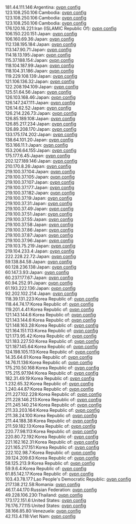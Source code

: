 181.44.111.146:Argentina: [ovpn config](vpn/181_44_111_146.ovpn)  
123.108.250.106:Cambodia: [ovpn config](vpn/123_108_250_106.ovpn)  
123.108.250.106:Cambodia: [ovpn config](vpn/123_108_250_106.ovpn)  
123.108.250.106:Cambodia: [ovpn config](vpn/123_108_250_106.ovpn)  
176.120.16.221:Iran (ISLAMIC Republic Of): [ovpn config](vpn/176_120_16_221.ovpn)  
106.150.220.151:Japan: [ovpn config](vpn/106_150_220_151.ovpn)  
106.160.69.36:Japan: [ovpn config](vpn/106_160_69_36.ovpn)  
112.138.195.184:Japan: [ovpn config](vpn/112_138_195_184.ovpn)  
113.147.90.71:Japan: [ovpn config](vpn/113_147_90_71.ovpn)  
114.18.13.195:Japan: [ovpn config](vpn/114_18_13_195.ovpn)  
115.37.188.154:Japan: [ovpn config](vpn/115_37_188_154.ovpn)  
118.104.187.99:Japan: [ovpn config](vpn/118_104_187_99.ovpn)  
118.104.31.186:Japan: [ovpn config](vpn/118_104_31_186.ovpn)  
119.229.108.139:Japan: [ovpn config](vpn/119_229_108_139.ovpn)  
121.106.136.32:Japan: [ovpn config](vpn/121_106_136_32.ovpn)  
122.208.194.109:Japan: [ovpn config](vpn/122_208_194_109.ovpn)  
125.51.64.56:Japan: [ovpn config](vpn/125_51_64_56.ovpn)  
126.103.168.46:Japan: [ovpn config](vpn/126_103_168_46.ovpn)  
126.147.247.111:Japan: [ovpn config](vpn/126_147_247_111.ovpn)  
126.14.62.52:Japan: [ovpn config](vpn/126_14_62_52.ovpn)  
126.214.226.73:Japan: [ovpn config](vpn/126_214_226_73.ovpn)  
126.85.189.108:Japan: [ovpn config](vpn/126_85_189_108.ovpn)  
126.85.217.234:Japan: [ovpn config](vpn/126_85_217_234.ovpn)  
126.89.208.170:Japan: [ovpn config](vpn/126_89_208_170.ovpn)  
133.175.174.202:Japan: [ovpn config](vpn/133_175_174_202.ovpn)  
138.64.101.20:Japan: [ovpn config](vpn/138_64_101_20.ovpn)  
153.166.11.1:Japan: [ovpn config](vpn/153_166_11_1.ovpn)  
153.206.64.155:Japan: [ovpn config](vpn/153_206_64_155.ovpn)  
175.177.6.45:Japan: [ovpn config](vpn/175_177_6_45.ovpn)  
202.127.189.146:Japan: [ovpn config](vpn/202_127_189_146.ovpn)  
210.170.8.26:Japan: [ovpn config](vpn/210_170_8_26.ovpn)  
219.100.37.104:Japan: [ovpn config](vpn/219_100_37_104.ovpn)  
219.100.37.105:Japan: [ovpn config](vpn/219_100_37_105.ovpn)  
219.100.37.107:Japan: [ovpn config](vpn/219_100_37_107.ovpn)  
219.100.37.177:Japan: [ovpn config](vpn/219_100_37_177.ovpn)  
219.100.37.182:Japan: [ovpn config](vpn/219_100_37_182.ovpn)  
219.100.37.19:Japan: [ovpn config](vpn/219_100_37_19.ovpn)  
219.100.37.31:Japan: [ovpn config](vpn/219_100_37_31.ovpn)  
219.100.37.49:Japan: [ovpn config](vpn/219_100_37_49.ovpn)  
219.100.37.51:Japan: [ovpn config](vpn/219_100_37_51.ovpn)  
219.100.37.55:Japan: [ovpn config](vpn/219_100_37_55.ovpn)  
219.100.37.58:Japan: [ovpn config](vpn/219_100_37_58.ovpn)  
219.100.37.86:Japan: [ovpn config](vpn/219_100_37_86.ovpn)  
219.100.37.87:Japan: [ovpn config](vpn/219_100_37_87.ovpn)  
219.100.37.96:Japan: [ovpn config](vpn/219_100_37_96.ovpn)  
219.103.75.219:Japan: [ovpn config](vpn/219_103_75_219.ovpn)  
219.104.233.4:Japan: [ovpn config](vpn/219_104_233_4.ovpn)  
222.228.22.72:Japan: [ovpn config](vpn/222_228_22_72.ovpn)  
59.138.84.58:Japan: [ovpn config](vpn/59_138_84_58.ovpn)  
60.128.236.138:Japan: [ovpn config](vpn/60_128_236_138.ovpn)  
60.147.3.93:Japan: [ovpn config](vpn/60_147_3_93.ovpn)  
60.237.177.67:Japan: [ovpn config](vpn/60_237_177_67.ovpn)  
60.94.252.91:Japan: [ovpn config](vpn/60_94_252_91.ovpn)  
61.193.222.136:Japan: [ovpn config](vpn/61_193_222_136.ovpn)  
92.202.102.214:Japan: [ovpn config](vpn/92_202_102_214.ovpn)  
118.39.131.223:Korea Republic of: [ovpn config](vpn/118_39_131_223.ovpn)  
118.44.74.17:Korea Republic of: [ovpn config](vpn/118_44_74_17.ovpn)  
119.201.4.41:Korea Republic of: [ovpn config](vpn/119_201_4_41.ovpn)  
121.143.144.6:Korea Republic of: [ovpn config](vpn/121_143_144_6.ovpn)  
121.143.144.6:Korea Republic of: [ovpn config](vpn/121_143_144_6.ovpn)  
121.148.163.28:Korea Republic of: [ovpn config](vpn/121_148_163_28.ovpn)  
121.164.151.113:Korea Republic of: [ovpn config](vpn/121_164_151_113.ovpn)  
121.173.95.42:Korea Republic of: [ovpn config](vpn/121_173_95_42.ovpn)  
121.183.227.50:Korea Republic of: [ovpn config](vpn/121_183_227_50.ovpn)  
121.187.145.64:Korea Republic of: [ovpn config](vpn/121_187_145_64.ovpn)  
124.198.105.113:Korea Republic of: [ovpn config](vpn/124_198_105_113.ovpn)  
14.35.64.61:Korea Republic of: [ovpn config](vpn/14_35_64_61.ovpn)  
14.76.11.136:Korea Republic of: [ovpn config](vpn/14_76_11_136.ovpn)  
175.210.50.168:Korea Republic of: [ovpn config](vpn/175_210_50_168.ovpn)  
175.215.97.194:Korea Republic of: [ovpn config](vpn/175_215_97_194.ovpn)  
182.31.49.19:Korea Republic of: [ovpn config](vpn/182_31_49_19.ovpn)  
1.232.65.32:Korea Republic of: [ovpn config](vpn/1_232_65_32.ovpn)  
1.240.44.87:Korea Republic of: [ovpn config](vpn/1_240_44_87.ovpn)  
211.227.102.228:Korea Republic of: [ovpn config](vpn/211_227_102_228.ovpn)  
211.228.146.213:Korea Republic of: [ovpn config](vpn/211_228_146_213.ovpn)  
211.245.140.214:Korea Republic of: [ovpn config](vpn/211_245_140_214.ovpn)  
211.33.203.164:Korea Republic of: [ovpn config](vpn/211_33_203_164.ovpn)  
211.38.24.100:Korea Republic of: [ovpn config](vpn/211_38_24_100.ovpn)  
211.44.188.38:Korea Republic of: [ovpn config](vpn/211_44_188_38.ovpn)  
211.59.182.13:Korea Republic of: [ovpn config](vpn/211_59_182_13.ovpn)  
220.77.98.113:Korea Republic of: [ovpn config](vpn/220_77_98_113.ovpn)  
220.80.72.192:Korea Republic of: [ovpn config](vpn/220_80_72_192.ovpn)  
221.162.162.31:Korea Republic of: [ovpn config](vpn/221_162_162_31.ovpn)  
221.165.217.151:Korea Republic of: [ovpn config](vpn/221_165_217_151.ovpn)  
222.102.98.7:Korea Republic of: [ovpn config](vpn/222_102_98_7.ovpn)  
39.124.209.63:Korea Republic of: [ovpn config](vpn/39_124_209_63.ovpn)  
58.125.213.9:Korea Republic of: [ovpn config](vpn/58_125_213_9.ovpn)  
59.9.6.4:Korea Republic of: [ovpn config](vpn/59_9_6_4.ovpn)  
61.85.142.17:Korea Republic of: [ovpn config](vpn/61_85_142_17.ovpn)  
103.43.78.177:Lao People's Democratic Republic: [ovpn config](vpn/103_43_78_177.ovpn)  
217.138.212.58:Romania: [ovpn config](vpn/217_138_212_58.ovpn)  
46.17.44.170:Russian Federation: [ovpn config](vpn/46_17_44_170.ovpn)  
49.228.106.230:Thailand: [ovpn config](vpn/49_228_106_230.ovpn)  
173.172.151.6:United States: [ovpn config](vpn/173_172_151_6.ovpn)  
76.176.77.115:United States: [ovpn config](vpn/76_176_77_115.ovpn)  
38.166.85.80:Venezuela: [ovpn config](vpn/38_166_85_80.ovpn)  
42.113.4.118:Viet Nam: [ovpn config](vpn/42_113_4_118.ovpn)  

